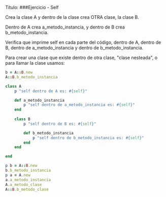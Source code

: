 Título:
###Ejercicio - Self

Crea la clase A y dentro de la clase crea OTRA clase, la clase B.

Dentro de A crea a_metodo_instancia, y dentro de B crea b_metodo_instancia.

Verifica que imprime self en cada parte del código, dentro de A, dentro de B, dentro de a_metodo_instancia y dentro de b_metodo_instancia.

Para crear una clase que existe dentro de otra clase, "clase nesteada", o para llamar la clase usamos:

```ruby
b = A::B.new
A::B.b_metodo_instancia
```

```ruby
class A
    p "self dentro de A es: #{self}"

    def a_metodo_instancia
        p "self dentro de a_metodo_instancia es: #{self}"
    end
    
    class B
        p "self dentro de B es: #{self}"

        def b_metodo_instancia
            p "self dentro de b_metodo_instancia es: #{self}"
        end
    end

end

p b = A::B.new
b.b_metodo_instancia
p a = A.new
a.a_metodo_instancia
A.a_metodo_clase
A::B.b_metodo_clase
```
